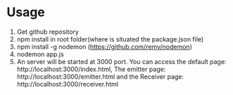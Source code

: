 # Usage
1. Get github repository
2. npm install in root folder(where is situated the package.json file)
3. npm install -g nodemon (https://github.com/remy/nodemon)
4. nodemon app.js
5. An server will be started at 3000 port. You can access the default page: http://localhost:3000/index.html,
   The emitter page: http://localhost:3000/emitter.html and the Receiver page: http://localhost:3000/receiver.html